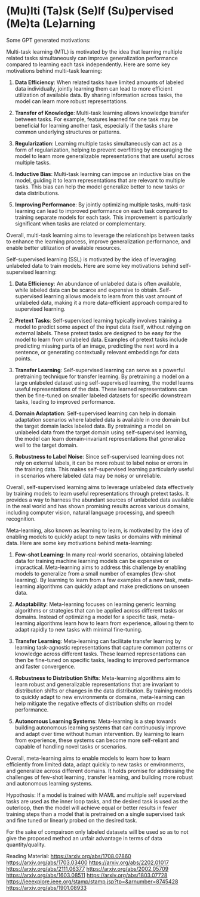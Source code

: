 # (Mu)lti (Ta)sk (Se)lf (Su)pervised (Me)ta (Le)arning

Some GPT generated motivations:

Multi-task learning (MTL) is motivated by the idea that learning multiple related tasks simultaneously can improve generalization performance compared to learning each task independently. Here are some key motivations behind multi-task learning:

1. **Data Efficiency**: When related tasks have limited amounts of labeled data individually, jointly learning them can lead to more efficient utilization of available data. By sharing information across tasks, the model can learn more robust representations.

2. **Transfer of Knowledge**: Multi-task learning allows knowledge transfer between tasks. For example, features learned for one task may be beneficial for learning another task, especially if the tasks share common underlying structures or patterns.

3. **Regularization**: Learning multiple tasks simultaneously can act as a form of regularization, helping to prevent overfitting by encouraging the model to learn more generalizable representations that are useful across multiple tasks.

4. **Inductive Bias**: Multi-task learning can impose an inductive bias on the model, guiding it to learn representations that are relevant to multiple tasks. This bias can help the model generalize better to new tasks or data distributions.

5. **Improving Performance**: By jointly optimizing multiple tasks, multi-task learning can lead to improved performance on each task compared to training separate models for each task. This improvement is particularly significant when tasks are related or complementary.

Overall, multi-task learning aims to leverage the relationships between tasks to enhance the learning process, improve generalization performance, and enable better utilization of available resources.

Self-supervised learning (SSL) is motivated by the idea of leveraging unlabeled data to train models. Here are some key motivations behind self-supervised learning:

1. **Data Efficiency**: An abundance of unlabeled data is often available, while labeled data can be scarce and expensive to obtain. Self-supervised learning allows models to learn from this vast amount of unlabeled data, making it a more data-efficient approach compared to supervised learning.

2. **Pretext Tasks**: Self-supervised learning typically involves training a model to predict some aspect of the input data itself, without relying on external labels. These pretext tasks are designed to be easy for the model to learn from unlabeled data. Examples of pretext tasks include predicting missing parts of an image, predicting the next word in a sentence, or generating contextually relevant embeddings for data points.

3. **Transfer Learning**: Self-supervised learning can serve as a powerful pretraining technique for transfer learning. By pretraining a model on a large unlabeled dataset using self-supervised learning, the model learns useful representations of the data. These learned representations can then be fine-tuned on smaller labeled datasets for specific downstream tasks, leading to improved performance.

4. **Domain Adaptation**: Self-supervised learning can help in domain adaptation scenarios where labeled data is available in one domain but the target domain lacks labeled data. By pretraining a model on unlabeled data from the target domain using self-supervised learning, the model can learn domain-invariant representations that generalize well to the target domain.

5. **Robustness to Label Noise**: Since self-supervised learning does not rely on external labels, it can be more robust to label noise or errors in the training data. This makes self-supervised learning particularly useful in scenarios where labeled data may be noisy or unreliable.

Overall, self-supervised learning aims to leverage unlabeled data effectively by training models to learn useful representations through pretext tasks. It provides a way to harness the abundant sources of unlabeled data available in the real world and has shown promising results across various domains, including computer vision, natural language processing, and speech recognition.

Meta-learning, also known as learning to learn, is motivated by the idea of enabling models to quickly adapt to new tasks or domains with minimal data. Here are some key motivations behind meta-learning:

1. **Few-shot Learning**: In many real-world scenarios, obtaining labeled data for training machine learning models can be expensive or impractical. Meta-learning aims to address this challenge by enabling models to generalize from a small number of examples (few-shot learning). By learning to learn from a few examples of a new task, meta-learning algorithms can quickly adapt and make predictions on unseen data.

2. **Adaptability**: Meta-learning focuses on learning generic learning algorithms or strategies that can be applied across different tasks or domains. Instead of optimizing a model for a specific task, meta-learning algorithms learn how to learn from experience, allowing them to adapt rapidly to new tasks with minimal fine-tuning.

3. **Transfer Learning**: Meta-learning can facilitate transfer learning by learning task-agnostic representations that capture common patterns or knowledge across different tasks. These learned representations can then be fine-tuned on specific tasks, leading to improved performance and faster convergence.

4. **Robustness to Distribution Shifts**: Meta-learning algorithms aim to learn robust and generalizable representations that are invariant to distribution shifts or changes in the data distribution. By training models to quickly adapt to new environments or domains, meta-learning can help mitigate the negative effects of distribution shifts on model performance.

5. **Autonomous Learning Systems**: Meta-learning is a step towards building autonomous learning systems that can continuously improve and adapt over time without human intervention. By learning to learn from experience, these systems can become more self-reliant and capable of handling novel tasks or scenarios.

Overall, meta-learning aims to enable models to learn how to learn efficiently from limited data, adapt quickly to new tasks or environments, and generalize across different domains. It holds promise for addressing the challenges of few-shot learning, transfer learning, and building more robust and autonomous learning systems.

Hypothosis:
If a model is trained with MAML and multiple self supervised tasks are used as the inner loop tasks, and the desired task is used as the outerloop, then the model will achieve equal or better results in fewer training steps than a model that is pretrained on a single supervised task and fine tuned or linearly probed on the desired task.

For the sake of compairson only labeled datasets will be used so as to not give the proposed method an unfair advantage in terms of data quantity/quality.

Reading Material:
https://arxiv.org/abs/1708.07860
https://arxiv.org/abs/1703.03400
https://arxiv.org/abs/2202.01017
https://arxiv.org/abs/2111.06377
https://arxiv.org/abs/2002.05709
https://arxiv.org/abs/1603.08511
https://arxiv.org/abs/1803.07728
https://ieeexplore.ieee.org/stamp/stamp.jsp?tp=&arnumber=8745428
https://arxiv.org/abs/1901.08933
